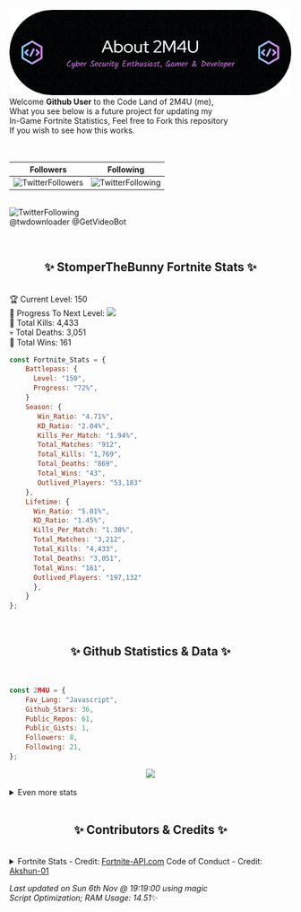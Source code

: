 
  ![Header](./src/github-banner.png)
  <br>
  Welcome **Github User** to the Code Land of 2M4U (me),<br>
  What you see below is a future project for updating my<br>
  In-Game Fortnite Statistics, Feel free to Fork this repository<br>
  If you wish to see how this works.
  <br><br>
  <br>
  
  | Followers  | Following |
  | ---------- |:---------:|
  | ![TwitterFollowers](https://img.shields.io/badge/Twitter%20Followers-79-blue)  | ![TwitterFollowing](https://img.shields.io/badge/Twitter%20Following-220-blue)  |


  <br>![TwitterFollowing](https://img.shields.io/badge/Latest%20Tweet--blue)<br>
  @twdownloader @GetVideoBot
   
  <br><h2 align="center"> ✨ StomperTheBunny Fortnite Stats ✨</h2><br>
  🏆 Current Level: 150<br>
  🎉 Progress To Next Level: ![](https://geps.dev/progress/72)<br>
  🎯 Total Kills: 4,433<br>
  💀 Total Deaths: 3,051<br>
  👑 Total Wins: 161<br>

```js
const Fortnite_Stats = {
    Battlepass: {
      Level: "150",
      Progress: "72%",    
    }
    Season: { 
       Win_Ratio: "4.71%",
       KD_Ratio: "2.04%",
       Kills_Per_Match: "1.94%",
       Total_Matches: "912",
       Total_Kills: "1,769",
       Total_Deaths: "869",
       Total_Wins: "43",
       Outlived_Players: "53,183"
    },
    Lifetime: {
      Win_Ratio: "5.01%",
      KD_Ratio: "1.45%",
      Kills_Per_Match: "1.38%",
      Total_Matches: "3,212",
      Total_Kills: "4,433",
      Total_Deaths: "3,051",
      Total_Wins: "161",
      Outlived_Players: "197,132"
      },
    }
}; 
```


<br><h2 align="center"> ✨ Github Statistics & Data ✨</h2><br>

```js
const 2M4U = {
    Fav_Lang: "Javascript",
    Github_Stars: 36,
    Public_Repos: 61,
    Public_Gists: 1,
    Followers: 8,
    Following: 21,
}; 
```

<p align="center">
<img src="https://github-readme-streak-stats.herokuapp.com/?user=2M4U&theme=tokyonight">
</p>
<details>
  <summary>
      Even more stats
  </summary>
  <p align="center">
    <img src="https://github-profile-trophy.vercel.app/?username=2M4U&theme=dracula">
    <img src="https://github-readme-stats.vercel.app/api?username=2M4U&theme=tokyonight&count_private=true&show_icons=true&include_all_commits=true">
  </p>
</details>
<br><h2 align="center"> ✨ Contributors & Credits ✨</h2><br>
<details>
  <summary>
      Fortnite Stats - Credit: <a href="https://fortnite-api.com/?utm_source=github.com/2M4U/2M4U">Fortnite-API.com</a>
      Code of Conduct - Credit: <a href="https://github.com/Akshun-01">Akshun-01</a>
  </summary>
</details>

<!-- Last updated on Sun Nov 06 2022 19:19:00 GMT+0000 (Coordinated Universal Time) ;-;-->
<i>Last updated on  Sun 6th Nov @ 19:19:00 using magic<br>
Script Optimization; RAM Usage: 14.51</i>✨